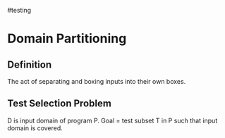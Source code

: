 #testing 

# Domain Partitioning

## Definition

The act of separating and boxing inputs into their own boxes.

## Test Selection Problem

D is input domain of program P. Goal = test subset T in P such that input domain is covered.
